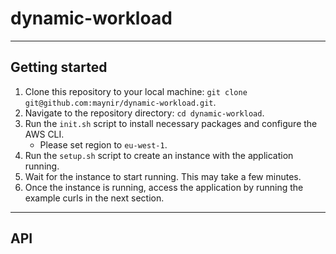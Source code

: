 # dynamic-workload

---

## Getting started

1. Clone this repository to your local machine: `git clone git@github.com:maynir/dynamic-workload.git`.
2. Navigate to the repository directory: `cd dynamic-workload`.
3. Run the `init.sh` script to install necessary packages and configure the AWS CLI.
    * Please set region to `eu-west-1`.
4. Run the `setup.sh` script to create an instance with the application running.
5. Wait for the instance to start running. This may take a few minutes.
6. Once the instance is running, access the application by running the example curls in the next section.

---

## API